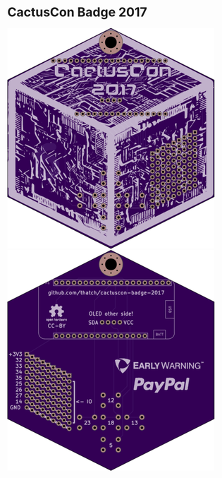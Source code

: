 # CactusCon Badge 2017

![Render of badge front](cactus_front.png)
![Render of badge back](cactus_back.png)
